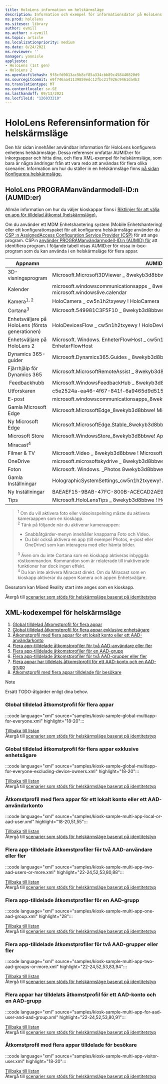```yaml
---
title: HoloLens information om helskärmsläge
description: Information och exempel för informationsdator på HoloLens enheter.
ms.prod: hololens
ms.sitesec: library
author: evmill
ms.author: v-evmill
ms.topic: article
ms.localizationpriority: medium
ms.date: 8/24/2021
ms.reviewer: ''
manager: yannisle
appliesto:
- HoloLens (1st gen)
- HoloLens 2
ms.openlocfilehash: 9f8cfd0013ac5b8cf85a334cbb89c458440820d9
ms.sourcegitcommit: e9f746aa41139859edc12fbc21f926c9461da4b3
ms.translationtype: MT
ms.contentlocale: sv-SE
ms.lasthandoff: 09/13/2021
ms.locfileid: "126033210"
---
```

# <a name="hololens-kiosk-reference-information"></a>HoloLens Referensinformation för helskärmsläge

Den här sidan innehåller användbar information för HoloLens konfigurera enhetens helskärmsläge. Dessa referenser omfattar AUMID:er för inkorgsappar och hitta dina, och flera XML-exempel för helskärmsläge, som bara är några ändringar från att vara redo att användas för flera olika scenarier. Information om hur du ställer in en helskärmsläge finns [på sidan Konfigurera helskärmsläge.](hololens-kiosk.md)

## <a name="hololens-application-user-model-ids-aumids"></a>HoloLens PROGRAManvändarmodell-ID:n (AUMID:er)  

Allmän information om hur du väljer kioskappar finns i [Riktlinjer för att välja en app för tilldelad åtkomst (helskärmsläge).](/windows/configuration/guidelines-for-assigned-access-app)

Om du använder ett MDM Enhetshantering system (Mobile Enhetshantering) eller ett konfigurationspaket för att konfigurera helskärmsläge använder du [CSP :n AssignedAccess Configuration Service Provider (CSP)](/windows/client-management/mdm/assignedaccess-csp) för att ange program. CSP:n [använder PROGRAManvändarmodell-ID:n (AUMID) för](/windows/configuration/find-the-application-user-model-id-of-an-installed-app) att identifiera program. I följande tabell visas AUMID:er för vissa in-box-program som du kan använda i en helskärmsläge för flera appar.

<a id="aumids"></a>

|Appnamn |AUMID |
| --- | --- |
|3D-visningsprogram |Microsoft.Microsoft3DViewer \_ 8wekyb3d8bbwe \! Microsoft.Microsoft3DViewer |
|Kalender |microsoft.windowscommunicationsapps \_ 8wekyb3d8bbwe \! microsoft.windowslive.calendar |
|Kamera<sup>1, 2</sup> |HoloCamera \_ cw5n1h2txyewy \! HoloCamera |
|Cortana<sup>3</sup> |Microsoft.549981C3F5F10 \_ 8wekyb3d8bbwe \! App |
|Enhetsväljare på HoloLens (första generationen) |HoloDevicesFlow \_ cw5n1h2txyewy \! HoloDevicesFlow |
|Enhetsväljare på HoloLens 2 |Microsoft. Windows. EnheterFlowHost \_ cw5n1h2txyewy \! Microsoft.Windows. EnheterFlowHost |
|Dynamics 365-guider |Microsoft.Dynamics365.Guides \_ 8wekyb3d8bbwe \! MicrosoftGuides |
|Fjärrhjälp för Dynamics 365 |Microsoft.MicrosoftRemoteAssist \_ 8wekyb3d8bbwe \! Microsoft.RemoteAssist |
|&nbsp;Feedbackhubb |Microsoft.WindowsFeedbackHub \_ 8wekyb3d8bbwe \! App |
|Utforskaren |c5e2524a-ea46-4f67-841f-6a9465d9d515_cw5n1h2txyewy! App |
|E-post |microsoft.windowscommunicationsapps_8wekyb3d8bbwe!microsoft.windowslive.mail |
|Gamla Microsoft Edge |Microsoft.MicrosoftEdge_8wekyb3d8bbwe! MicrosoftEdge |
|Ny Microsoft Edge |Microsoft.MicrosoftEdge.Stable_8wekyb3d8bbwe! MSEDGE |
|Microsoft Store |Microsoft.WindowsStore_8wekyb3d8bbwe! App |
|Miracast<sup>4</sup> | &nbsp; |
|Filmer & TV |Microsoft.Video \_ 8wekyb3d8bbwe \! Microsoft.Video |
|OneDrive |microsoft.microsoftskydrive \_ 8wekyb3d8bbwe \! App |
|Foton |Microsoft. Windows. \_Photos 8wekyb3d8bbwe \! App |
|Gamla Inställningar |HolographicSystemSettings_cw5n1h2txyewy! App |
|Ny Inställningar |BAEAEF15-9BAB-47FC-800B-ACECAD2AE94B_cw5n1h2txyewy! App |
|Tips |Microsoft.HoloLensTips \_ 8wekyb3d8bbwe \! HoloLensTips |

> <sup>1</sup> Om du vill aktivera foto eller videoinspelning måste du aktivera kameraappen som en kioskapp.  
> <sup>2</sup> Tänk på följande när du aktiverar kameraappen:
> - Snabbåtgärder-menyn innehåller knapparna Foto och Video.
> - Du bör också aktivera en app (till exempel Photos, e-post eller OneDrive) som kan interagera med eller hämta bilder.  
>  
> <sup>3</sup> Även om du inte Cortana som en kioskapp aktiveras inbyggda röstkommandon. Kommandon som är relaterade till inaktiverade funktioner har dock ingen effekt.  
> <sup>4</sup> Du kan inte aktivera Miracast direkt. Om du Miracast som en kioskapp aktiverar du appen Kamera och appen Enhetsväljare.

Dessutom kan Mixed Reality start inte anges som en kioskapp.

Återgå till [scenarier som stöds för helskärmsläge baserat på identitetstyp](hololens-kiosk.md#supported-scenarios-for-kiosk-mode-based-on-identity-type)

## <a name="kiosk-xml-code-samples"></a>XML-kodexempel för helskärmsläge

1. [Global tilldelad åtkomstprofil för flera appar](#multiple-app-global-assigned-access-profile)
1. [Global tilldelad åtkomstprofil för flera appar exklusive enhetsägare](#multiple-app-global-assigned-access-profile-excluding-device-owners)
1. [Åtkomstprofil med flera appar för ett lokalt konto eller ett AAD-användarkonto](#multiple-app-assigned-access-profile-for-a-local-account-or-aad-user-account)
1. [Flera app-tilldelade åtkomstprofiler för två AAD-användare eller fler](#multiple-app-assigned-access-profiles-for-two-aad-users-or-more)
1. [Flera app-tilldelade åtkomstprofiler för en AAD-grupp](#multiple-app-assigned-access-profile-for-one-aad-group)
1. [Flera app-tilldelade åtkomstprofiler för två AAD-grupper eller fler](#multiple-app-assigned-access-profile-for-two-aad-groups-or-more)
1. [Flera appar har tilldelats åtkomstprofil för ett AAD-konto och en AAD-grupp](#multiple-app-assigned-access-profile-for-one-aad-account-and-one-aad-group)
1. [Åtkomstprofil med flera appar tilldelade för besökare](#multiple-app-assigned-access-profile-for-visitors)

> [!NOTE]
> Ersätt TODO-åtgärder enligt dina behov.

### <a name="multiple-app-global-assigned-access-profile"></a>Global tilldelad åtkomstprofil för flera appar

:::code language="xml" source="samples/kiosk-sample-global-multiapp-for-everyone.xml" highlight="18-20":::

[Tillbaka till listan](#kiosk-xml-code-samples) <br>
Återgå till [scenarier som stöds för helskärmsläge baserat på identitetstyp](hololens-kiosk.md#supported-scenarios-for-kiosk-mode-based-on-identity-type)

### <a name="multiple-app-global-assigned-access-profile-excluding-device-owners"></a>Global tilldelad åtkomstprofil för flera appar exklusive enhetsägare

:::code language="xml" source="samples/kiosk-sample-global-multiapp-for-everyone-excluding-device-owners.xml" highlight="18-20":::

[Tillbaka till listan](#kiosk-xml-code-samples) <br>
Återgå till [scenarier som stöds för helskärmsläge baserat på identitetstyp](hololens-kiosk.md#supported-scenarios-for-kiosk-mode-based-on-identity-type)

### <a name="multiple-app-assigned-access-profile-for-a-local-account-or-aad-user-account"></a>Åtkomstprofil med flera appar för ett lokalt konto eller ett AAD-användarkonto

:::code language="xml" source="samples/kiosk-sample-multi-app-local-or-aad-user.xml" highlight="18-20,51,55":::

[Tillbaka till listan](#kiosk-xml-code-samples) <br>
Återgå till [scenarier som stöds för helskärmsläge baserat på identitetstyp](hololens-kiosk.md#supported-scenarios-for-kiosk-mode-based-on-identity-type)

### <a name="multiple-app-assigned-access-profiles-for-two-aad-users-or-more"></a>Flera app-tilldelade åtkomstprofiler för två AAD-användare eller fler

:::code language="xml" source="samples/kiosk-sample-multi-app-two-aad-users-or-more.xml" highlight="22-24,52,53,80,88":::

[Tillbaka till listan](#kiosk-xml-code-samples) <br>
Återgå till [scenarier som stöds för helskärmsläge baserat på identitetstyp](hololens-kiosk.md#supported-scenarios-for-kiosk-mode-based-on-identity-type)

### <a name="multiple-app-assigned-access-profile-for-one-aad-group"></a>Flera app-tilldelade åtkomstprofiler för en AAD-grupp

:::code language="xml" source="samples/kiosk-sample-multi-app-one-aad-group.xml" highlight="28":::

[Tillbaka till listan](#kiosk-xml-code-samples) <br>
Återgå till [scenarier som stöds för helskärmsläge baserat på identitetstyp](hololens-kiosk.md#supported-scenarios-for-kiosk-mode-based-on-identity-type)

### <a name="multiple-app-assigned-access-profile-for-two-aad-groups-or-more"></a>Flera app-tilldelade åtkomstprofiler för två AAD-grupper eller fler

:::code language="xml" source="samples/kiosk-sample-multi-app-two-aad-groups-or-more.xml" highlight="22-24,52,53,83,94":::

[Tillbaka till listan](#kiosk-xml-code-samples) <br>
Återgå till [scenarier som stöds för helskärmsläge baserat på identitetstyp](hololens-kiosk.md#supported-scenarios-for-kiosk-mode-based-on-identity-type)

### <a name="multiple-app-assigned-access-profile-for-one-aad-account-and-one-aad-group"></a>Flera appar har tilldelats åtkomstprofil för ett AAD-konto och en AAD-grupp

:::code language="xml" source="samples/kiosk-sample-multi-app-for-aad-user-and-aad-group.xml" highlight="22-24,52,53,80,91":::

[Tillbaka till listan](#kiosk-xml-code-samples) <br>
Återgå till [scenarier som stöds för helskärmsläge baserat på identitetstyp](hololens-kiosk.md#supported-scenarios-for-kiosk-mode-based-on-identity-type)

### <a name="multiple-app-assigned-access-profile-for-visitors"></a>Åtkomstprofil med flera appar tilldelade för besökare

:::code language="xml" source="samples/kiosk-sample-multi-app-visitor-user.xml" highlight="18-20":::

[Tillbaka till listan](#kiosk-xml-code-samples) <br>
Återgå till [scenarier som stöds för helskärmsläge baserat på identitetstyp](hololens-kiosk.md#supported-scenarios-for-kiosk-mode-based-on-identity-type)
